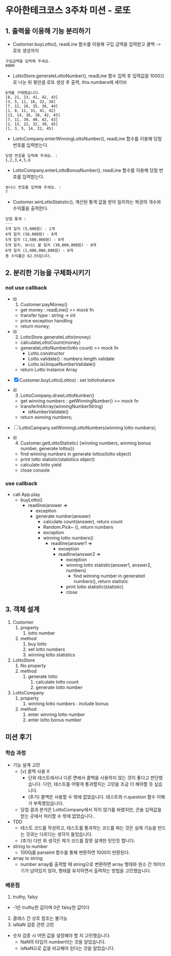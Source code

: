 # 우아한테크코스 3주차 미션 - 로또

## 1. 출력을 이용해 기능 분리하기

- Customer.buyLotto(), readLine 함수를 이용해 구입 금액을 입력받고 콜백 -> 로또 생성까지

```
구입금액을 입력해 주세요.
8000
```

- LottoStore.generateLottoNumber(), readLine 함수 입력 후 입력값을 1000으로 나눈 뒤 몫만큼 로또 생성 후 출력, this.numbers에 세이브

```
8개를 구매했습니다.
[8, 21, 23, 41, 42, 43]
[3, 5, 11, 16, 32, 38]
[7, 11, 16, 35, 36, 44]
[1, 8, 11, 31, 41, 42]
[13, 14, 16, 38, 42, 45]
[7, 11, 30, 40, 42, 43]
[2, 13, 22, 32, 38, 45]
[1, 3, 5, 14, 22, 45]
```

- LottoCompany.enterWinningLottoNumber(), readLine 함수를 이용해 당첨 번호를 입력받는다.

```
당첨 번호를 입력해 주세요. :
1,2,3,4,5,6
```

- LottoCompany.enterLottoBonusNumber(), readLine 함수를 이용해 당첨 번호를 입력받는다.

```
보너스 번호를 입력해 주세요. :
7
```

- Customer.winLottoStatistic(), 계산된 통계 값을 받아 일치하는 복권의 개수와 수익률을 출력한다.

```
당첨 통계 :
---
3개 일치 (5,000원) - 1개
4개 일치 (50,000원) - 0개
5개 일치 (1,500,000원) - 0개
5개 일치, 보너스 볼 일치 (30,000,000원) - 0개
6개 일치 (2,000,000,000원) - 0개
총 수익률은 62.5%입니다.
```

## 2. 분리한 기능을 구체화시키기

### not use callback

- [x] 1. Customer.payMoney()

  - get money : readLine() >> mock fn
  - transfer type : string -> int
  - price exception handling
  - return money;

- [x] 2. LottoStore.generateLotto(money)

  - calculateLottoCount(money)
  - generateLottoNumber(lotto count) >> mock fn
    - Lotto.constructor
    - Lotto.validate() : numbers.length validate
    - Lotto.isUniqueNumberValidate()
  - return Lotto Instance Array

- [x] Customer.buyLotto(Lottos) : set lottoInstance

- [x] 3. LottoCompany.drawLottoNumber()

  - get winning numbers : getWinningNumber() >> mock fn
  - transferIntArray(winningNumberString)
    - isNumberValidate()
  - return winning numbers;

- [ ] LottoCampany.setWinningLottoNumbers(winning lotto numbers);

- [x] 4. Customer.getLottoStatistic(
     {winning numbers, winning bonus number, generate lottos})

  - find winning numbers in generate lottos(lotto object)
  - print lotto statistic(statistics object)
  - calculate lotto yield
  - close console

### use callback

- call App.play
  - buyLotto()
    - readline(answer =>
      - exception
      - generate number(answer)
        - calculate count(answer), return count
        - Random.Pick~ (), return numbers
        - exception
        - winning lotto numbers()
          - readline(answer1 =>
            - exception
            - readline(answer2 =>
              - exception
              - winning lotto statistic(answer1, answer2, numbers)
                - find winning number in generated numbers(), return statistic
              - print lotto statistic(statistic)
              - close

## 3. 객체 설계

1. Customer
   1. property
      1. lotto number
   2. method
      1. buy lotto
      2. set lotto numbers
      3. winning lotto statistics
2. LottoStore
   1. No property
   2. method
      1. generate lotto
         1. calculate lotto count
         2. generate lotto number
3. LottoCompany
   1. property
      1. winning lotto numbers : include bonus
   2. method
      1. enter winning lotto number
      2. enter lotto bonus number

## 미션 후기

### 학습 과정

- 기능 설계 고민
  - [v] 콜백 사용 X
    - 단위 테스트에서나 다른 면에서 콜백을 사용하지 않는 것이 좋다고 판단했습니다. 다만, 테스트를 어떻게 통과할지는 고민을 조금 더 해야할 듯 싶습니다.
    - (추가) 콜백은 사용할 수 밖에 없었습니다. 테스트와 rl.question 함수 이해가 부족했었습니다.
  - 당첨 결과 분석은 LottoCompany에서 하지 않기를 바랬지만, 콘솔 입력값을 받는 곳에서 처리할 수 밖에 없었습니다..
- TDD
  - 테스트 코드를 작성하고, 테스트를 통과하는 코드를 짜는 것은 실제 기능을 만드는 것과는 다르다는 생각이 들었습니다.
  - (추가) 다만 위 생각은 제가 코드를 잘못 설계한 탓인듯 합니다.
- string to number
  - 1000j를 parseInt 함수를 통해 변환하면 1000이 반환된다.
- array to string
  - number array를 출력할 때 string으로 변환하면 array 형태와 원소 간 띄어쓰기가 남아있지 않아, 형태를 유지하면서 출력하는 방법을 고민했습니다.

### 배운점

1. truthy, falsy

- -1은 truthy한 값이며 0은 falsy한 값이다

2. 클래스 간 상호 참조는 불가능
3. isNaN 검증 관련 고민

- 숫자 검증 시 어떤 값을 설정해야 할 지 고민했습니다.
  - NaN의 타입이 number라는 것을 알았습니다.
  - isNaN으로 값을 비교해야 된다는 것을 알았습니다.
